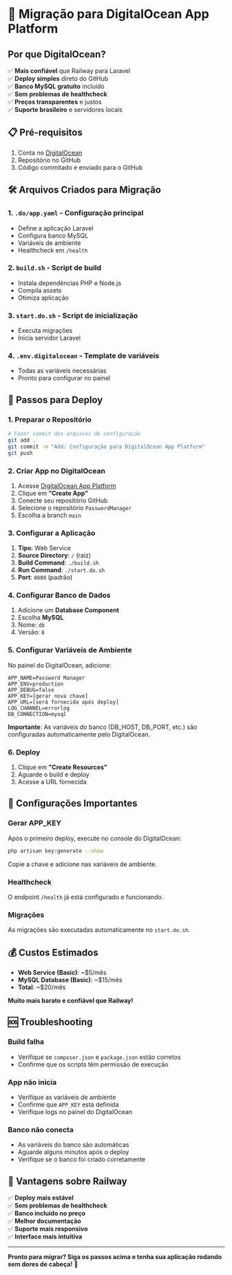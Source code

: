 # 🚀 Migração para DigitalOcean App Platform

## Por que DigitalOcean?

✅ **Mais confiável** que Railway para Laravel  
✅ **Deploy simples** direto do GitHub  
✅ **Banco MySQL gratuito** incluído  
✅ **Sem problemas de healthcheck**  
✅ **Preços transparentes** e justos  
✅ **Suporte brasileiro** e servidores locais  

## 📋 Pré-requisitos

1. Conta no [DigitalOcean](https://digitalocean.com)
2. Repositório no GitHub
3. Código commitado e enviado para o GitHub

## 🛠️ Arquivos Criados para Migração

### 1. `.do/app.yaml` - Configuração principal
- Define a aplicação Laravel
- Configura banco MySQL
- Variáveis de ambiente
- Healthcheck em `/health`

### 2. `build.sh` - Script de build
- Instala dependências PHP e Node.js
- Compila assets
- Otimiza aplicação

### 3. `start.do.sh` - Script de inicialização
- Executa migrações
- Inicia servidor Laravel

### 4. `.env.digitalocean` - Template de variáveis
- Todas as variáveis necessárias
- Pronto para configurar no painel

## 🚀 Passos para Deploy

### 1. Preparar o Repositório
```bash
# Fazer commit dos arquivos de configuração
git add .
git commit -m "Add: Configuração para DigitalOcean App Platform"
git push
```

### 2. Criar App no DigitalOcean
1. Acesse [DigitalOcean App Platform](https://cloud.digitalocean.com/apps)
2. Clique em **"Create App"**
3. Conecte seu repositório GitHub
4. Selecione o repositório `PasswordManager`
5. Escolha a branch `main`

### 3. Configurar a Aplicação
1. **Tipo**: Web Service
2. **Source Directory**: `/` (raiz)
3. **Build Command**: `./build.sh`
4. **Run Command**: `./start.do.sh`
5. **Port**: `8080` (padrão)

### 4. Configurar Banco de Dados
1. Adicione um **Database Component**
2. Escolha **MySQL**
3. Nome: `db`
4. Versão: `8`

### 5. Configurar Variáveis de Ambiente
No painel do DigitalOcean, adicione:

```
APP_NAME=Password Manager
APP_ENV=production
APP_DEBUG=false
APP_KEY=[gerar nova chave]
APP_URL=[será fornecida após deploy]
LOG_CHANNEL=errorlog
DB_CONNECTION=mysql
```

**Importante**: As variáveis do banco (DB_HOST, DB_PORT, etc.) são configuradas automaticamente pelo DigitalOcean.

### 6. Deploy
1. Clique em **"Create Resources"**
2. Aguarde o build e deploy
3. Acesse a URL fornecida

## 🔧 Configurações Importantes

### Gerar APP_KEY
Após o primeiro deploy, execute no console do DigitalOcean:
```bash
php artisan key:generate --show
```
Copie a chave e adicione nas variáveis de ambiente.

### Healthcheck
O endpoint `/health` já está configurado e funcionando.

### Migrações
As migrações são executadas automaticamente no `start.do.sh`.

## 💰 Custos Estimados

- **Web Service (Basic)**: ~$5/mês
- **MySQL Database (Basic)**: ~$15/mês
- **Total**: ~$20/mês

**Muito mais barato e confiável que Railway!**

## 🆘 Troubleshooting

### Build falha
- Verifique se `composer.json` e `package.json` estão corretos
- Confirme que os scripts têm permissão de execução

### App não inicia
- Verifique as variáveis de ambiente
- Confirme que `APP_KEY` está definida
- Verifique logs no painel do DigitalOcean

### Banco não conecta
- As variáveis do banco são automáticas
- Aguarde alguns minutos após o deploy
- Verifique se o banco foi criado corretamente

## 🎉 Vantagens sobre Railway

✅ **Deploy mais estável**  
✅ **Sem problemas de healthcheck**  
✅ **Banco incluído no preço**  
✅ **Melhor documentação**  
✅ **Suporte mais responsivo**  
✅ **Interface mais intuitiva**  

---

**Pronto para migrar? Siga os passos acima e tenha sua aplicação rodando sem dores de cabeça!** 🚀
